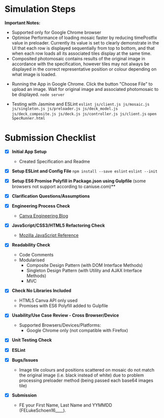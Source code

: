 Simulation Steps
========
**Important Notes:**
- Supported only for Google Chrome browser
- Optimise Performance of loading mosaic faster by reducing timePostfix value in preloader. Currently its value is set to clearly demonstrate in the UI that each row is displayed sequentially from top to bottom, and that when each row loads all its associated tiles display at the same time.
- Composited photomosaic contains results of the original image in accordance with the specification, however tiles may not always be displayed in the correct representative position or colour depending on what image is loaded.

* Running the App in Google Chrome. Click the button "Choose File" to upload an image. Wait for original image and associated photomosaic to be displayed.
```node server```

* Testing with Jasmine and ESLint
```eslint js/client.js js/mosaic.js js/singleton.js js/preloader.js js/deck_model.js js/deck_composite.js js/deck.js js/controller.js js/client.js```
```open SpecRunner.html```

Submission Checklist
========

- [x] **Initial App Setup**
	- Created Specification and Readme

- [x] **Setup ESLint and Config File**
```npm install --save eslint```
```eslint --init```
- [x] **Setup ES6 Promise Polyfill in Package.json using Gulpfile** (some browsers not support according to caniuse.com)**
- [x] **Clarification Questions/Assumptions** 
- [x] **Engineering Process Check**
	- [Canva Engineering Blog](https://engineering.canva.com/)
- [x] **JavaScript/CSS3/HTML5 Refactoring Check** 
	- [Mozilla JavaScript Reference](https://developer.mozilla.org/en-US/docs/Web/JavaScript/Reference)
- [x] **Readability Check**
	- Code Comments
	- Modularised
		- Composite Design Pattern (with DOM Interface Methods)
		- Singleton Design Pattern (with Utility and AJAX Interface Methods)
		- MVC
- [x] **Check No Libraries Included**
	- HTML5 Canva API only used
	- Promises with ES6 Polyfill added to Gulpfile
- [x] **Usability/Use Case Review - Cross Browser/Device**
	- Supported Browsers/Devices/Platforms:
		- Google Chrome only (not compatible with Firefox)
- [x] **Unit Testing Check**
- [x] **ESLint**
- [x] **Bugs/Issues**
	- Image tile colours and positions scattered on mosaic do not match the original image (i.e. black instead of white) due to problem processing preloader method (being passed each base64 images tile) 
- [x] **Submission**
	- FE your First Name, Last Name and YYMMDD (FELukeSchoen16____).